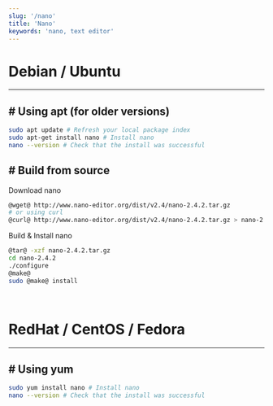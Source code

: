 ```yaml
---
slug: '/nano'
title: 'Nano'
keywords: 'nano, text editor'
---
```


# Debian / Ubuntu

---

## # Using apt (for older versions)

```bash
sudo apt update # Refresh your local package index
sudo apt-get install nano # Install nano
nano --version # Check that the install was successful
```

## # Build from source

Download nano

```bash
@wget@ http://www.nano-editor.org/dist/v2.4/nano-2.4.2.tar.gz
# or using curl
@curl@ http://www.nano-editor.org/dist/v2.4/nano-2.4.2.tar.gz > nano-2.4.2.tar.gz
```

Build & Install nano

```bash
@tar@ -xzf nano-2.4.2.tar.gz
cd nano-2.4.2
./configure
@make@
sudo @make@ install
```

<br />

# RedHat / CentOS / Fedora

---

## # Using yum

```bash
sudo yum install nano # Install nano
nano --version # Check that the install was successful
```
